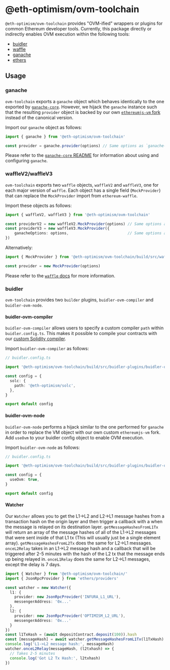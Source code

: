 # @eth-optimism/ovm-toolchain

`@eth-optimism/ovm-toolchain` provides "OVM-ified" wrappers or plugins for common Ethereum developer tools. Currently, this package directly or indirectly enables OVM execution within the following tools:

* [buidler](https://buidler.dev)
* [waffle](https://ethereum-waffle.readthedocs.io/en/latest/)
* [ganache](https://github.com/trufflesuite/ganache-core)
* [ethers](https://docs.ethers.io)

## Usage

### ganache

`ovm-toolchain` exports a `ganache` object which behaves identically to the one exported by [`ganache-core`](https://github.com/trufflesuite/ganache-core). However, we hijack the `ganache` instance such that the resulting `provider` object is backed by our own [`ethereumjs-vm` fork](https://github.com/ethereum-optimism/ethereumjs-vm) instead of the canonical version.

Import our `ganache` object as follows:

```typescript
import { ganache } from '@eth-optimism/ovm-toolchain'

const provider = ganache.provider(options) // Same options as `ganache-core`.
```

Please refer to the [`ganache-core` README](https://github.com/trufflesuite/ganache-core/blob/develop/README.md) for information about using and configuring `ganache`.

### waffleV2/waffleV3

`ovm-toolchain` exports two `waffle` objects, `waffleV2` and `waffleV3`, one for each major version of `waffle`. Each object has a single field (`MockProvider`) that can replace the `MockProvider` import from `ethereum-waffle`.

Import these objects as follows:

```typescript
import { waffleV2, waffleV3 } from '@eth-optimism/ovm-toolchain'

const providerV2 = new waffleV2.MockProvider(options) // Same options as V2 waffle MockProvider.
const providerV3 = new waffleV3.MockProvider({
    ganacheOptions: options,                          // Same options as V3 waffle MockProvider.
})
```

Alternatively:

```typescript
import { MockProvider } from '@eth-optimism/ovm-toolchain/build/src/waffle/waffle-v2'

const provider = new MockProvider(options)
```

Please refer to the [`waffle` docs](https://ethereum-waffle.readthedocs.io/en/latest/index.html) for more information.

### buidler

`ovm-toolchain` provides two `builder` plugins, `buidler-ovm-compiler` and `buidler-ovm-node`.

#### buidler-ovm-compiler
`buidler-ovm-compiler` allows users to specify a custom compiler `path` within `buidler.config.ts`. This makes it possible to compile your contracts with our [custom Solidity compiler](https://github.com/ethereum-optimism/solidity).

Import `buidler-ovm-compiler` as follows:

```typescript
// buidler.config.ts

import '@eth-optimism/ovm-toolchain/build/src/buidler-plugins/buidler-ovm-compiler'

const config = {
  solc: {
    path: '@eth-optimism/solc',
  },
}

export default config
```

#### buidler-ovm-node
`buidler-ovm-node` performs a hijack similar to the one performed for `ganache` in order to replace the VM object with our own custom `ethereumjs-vm` fork. Add `useOvm` to your buidler config object to enable OVM execution.

Import `buidler-ovm-node` as follows:

```typescript
// buidler.config.ts

import '@eth-optimism/ovm-toolchain/build/src/buidler-plugins/buidler-ovm-node'

const config = {
  useOvm: true,
}

export default config
```

#### Watcher

Our `Watcher` allows you to get the L1->L2 and L2->L1 message hashes from a transaction hash on the origin layer and then trigger a callback with a when the message is relayed on its destination layer. `getMessageHashesFromL1Tx` will return an array of the message hashes of all of the L1->L2 messages that were sent inside of that L1 tx (This will usually just be a single element array). `getMessageHashesFromL2Tx` does the same for L2->L1 messages. `onceL2Relay` takes in an L1->L2 message hash and a callback that will be triggered after 2-5 minutes with the hash of the L2 tx that the message ends up being relayed in. `onceL1Relay` does the same for L2->L1 messages, except the delay is 7 days.

```typescript
import { Watcher } from '@eth-optimism/ovm-toolchain/'
import { JsonRpcProvider } from 'ethers/providers'

const watcher = new Watcher({
  l1: {
    provider: new JsonRpcProvider('INFURA_L1_URL'),
    messengerAddress: '0x...'
  },
  l2: {
    provider: new JsonRpcProvider('OPTIMISM_L2_URL'),
    messengerAddress: '0x...'
  }
})
const l1TxHash = (await depositContract.deposit(100)).hash
const [messageHash] = await watcher.getMessageHashesFromL1Tx(l1TxHash)
console.log('L1->L2 message hash:', messageHash)
watcher.onceL2Relay(messageHash, (l2txhash) => {
  // Takes 2-5 minutes
  console.log('Got L2 Tx Hash:', l2txhash)
})

```